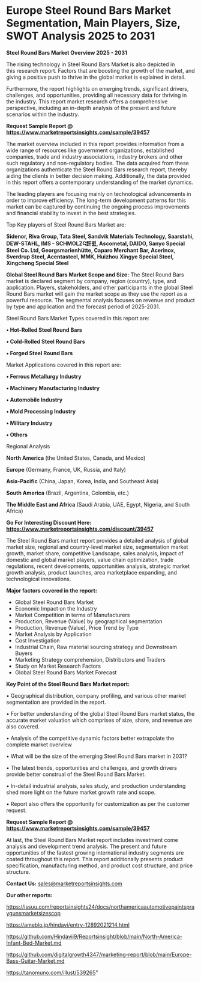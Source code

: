 # Europe Steel Round Bars Market Segmentation, Main Players, Size, SWOT Analysis 2025 to 2031

<Strong> Steel Round Bars Market Overview 2025 - 2031</strong>

The rising technology in Steel Round Bars Market is also depicted in this research report. Factors that are boosting the growth of the market, and giving a positive push to thrive in the global market is explained in detail.

Furthermore, the report highlights on emerging trends, significant drivers, challenges, and opportunities, providing all necessary data for thriving in the industry. This report market research offers a comprehensive perspective, including an in-depth analysis of the present and future scenarios within the industry.

<strong>Request Sample Report @ <a href=https://www.marketreportsinsights.com/sample/39457>https://www.marketreportsinsights.com/sample/39457</a></strong>

The market overview included in this report provides information from a wide range of resources like government organizations, established companies, trade and industry associations, industry brokers and other such regulatory and non-regulatory bodies. The data acquired from these organizations authenticate the Steel Round Bars research report, thereby aiding the clients in better decision making. Additionally, the data provided in this report offers a contemporary understanding of the market dynamics.

The leading players are focusing mainly on technological advancements in order to improve efficiency. The long-term development patterns for this market can be captured by continuing the ongoing process improvements and financial stability to invest in the best strategies.

Top Key players of Steel Round Bars Market are:

<strong>Sidenor, Riva Group, Tata Steel, Sandvik Materials Technology, Saarstahi, DEW-STAHL, IMS - SCHMOLZҀ訐큀, Ascometal, DAIDO, Sanyo Special Steel Co. Ltd, Georgsmarienhütte, Caparo Merchant Bar, Acerinox, Sverdrup Steel, Acentasteel, MMK, Huizhou Xingye Special Steel, Xingcheng Special Steel</strong>

<strong><b>Global Steel Round Bars Market Scope and Size:</b></strong>
The Steel Round Bars market is declared segment by company, region (country), type, and application. Players, stakeholders, and other participants in the global Steel Round Bars market will gain the market scope as they use the report as a powerful resource. The segmental analysis focuses on revenue and product by type and application and the forecast period of 2025-2031.

Steel Round Bars Market Types covered in this report are:

<strong>•  Hot-Rolled Steel Round Bars

•  Cold-Rolled Steel Round Bars

•  Forged Steel Round Bars</strong>

Market Applications covered in this report are:

<strong>•  Ferrous Metallurgy Industry

•  Machinery Manufacturing Industry

•  Automobile Industry

•  Mold Processing Industry

•  Military Industry

•  Others</strong> 

Regional Analysis

<strong>North America</strong> (the United States, Canada, and Mexico)

<strong>Europe</strong> (Germany, France, UK, Russia, and Italy)

<strong>Asia-Pacific</strong> (China, Japan, Korea, India, and Southeast Asia)

<strong>South America</strong> (Brazil, Argentina, Colombia, etc.)

<strong>The Middle East and Africa</strong> (Saudi Arabia, UAE, Egypt, Nigeria, and South Africa)

<strong>Go For Interesting Discount Here: <a href=https://www.marketreportsinsights.com/discount/39457>https://www.marketreportsinsights.com/discount/39457</a></strong>

The Steel Round Bars market report provides a detailed analysis of global market size, regional and country-level market size, segmentation market growth, market share, competitive Landscape, sales analysis, impact of domestic and global market players, value chain optimization, trade regulations, recent developments, opportunities analysis, strategic market growth analysis, product launches, area marketplace expanding, and technological innovations.

<strong><b>Major factors covered in the report:</b></strong>
<ul>
  <li>Global Steel Round Bars Market </li>
  <li>Economic Impact on the Industry</li>
  <li>Market Competition in terms of Manufacturers</li>
  <li>Production, Revenue (Value) by geographical segmentation</li>
  <li>Production, Revenue (Value), Price Trend by Type</li>
  <li>Market Analysis by Application</li>
  <li>Cost Investigation</li>
  <li>Industrial Chain, Raw material sourcing strategy and Downstream Buyers</li>
  <li>Marketing Strategy comprehension, Distributors and Traders</li>
  <li>Study on Market Research Factors</li>
  <li>Global Steel Round Bars Market Forecast</li>
</ul>

<strong><b>Key Point of the Steel Round Bars Market report:</b></strong>

• Geographical distribution, company profiling, and various other market segmentation are provided in the report.

• For better understanding of the global Steel Round Bars market status, the accurate market valuation which comprises of size, share, and revenue are also covered.

• Analysis of the competitive dynamic factors better extrapolate the complete market overview

• What will be the size of the emerging Steel Round Bars market in 2031?

• The latest trends, opportunities and challenges, and growth drivers provide better construal of the Steel Round Bars Market.

• In-detail industrial analysis, sales study, and production understanding shed more light on the future market growth rate and scope.

• Report also offers the opportunity for customization as per the customer request.

<strong>Request Sample Report @ <a href=https://www.marketreportsinsights.com/sample/39457>https://www.marketreportsinsights.com/sample/39457</a></strong>

At last, the Steel Round Bars Market report includes investment come analysis and development trend analysis. The present and future opportunities of the fastest growing international industry segments are coated throughout this report. This report additionally presents product specification, manufacturing method, and product cost structure, and price structure.

<strong>Contact Us:</strong>
sales@marketreportsinsights.com

<strong>Our other reports:</strong>

<a href=https://issuu.com/reportsinsights24/docs/northamericaautomotivepaintspraygunsmarketsizescop>https://issuu.com/reportsinsights24/docs/northamericaautomotivepaintspraygunsmarketsizescop</a>

<a href=https://ameblo.jp/hindavi/entry-12892021214.html>https://ameblo.jp/hindavi/entry-12892021214.html</a>

<a href=https://github.com/Hindavii9/Reportsinsight/blob/main/North-America-Infant-Bed-Market.md>https://github.com/Hindavii9/Reportsinsight/blob/main/North-America-Infant-Bed-Market.md</a>

<a href=https://github.com/digitalgrowth4347/marketing-report/blob/main/Europe-Bass-Guitar-Market.md>https://github.com/digitalgrowth4347/marketing-report/blob/main/Europe-Bass-Guitar-Market.md</a>

<a href=https://tanomuno.com/illust/539265>https://tanomuno.com/illust/539265</a>"
